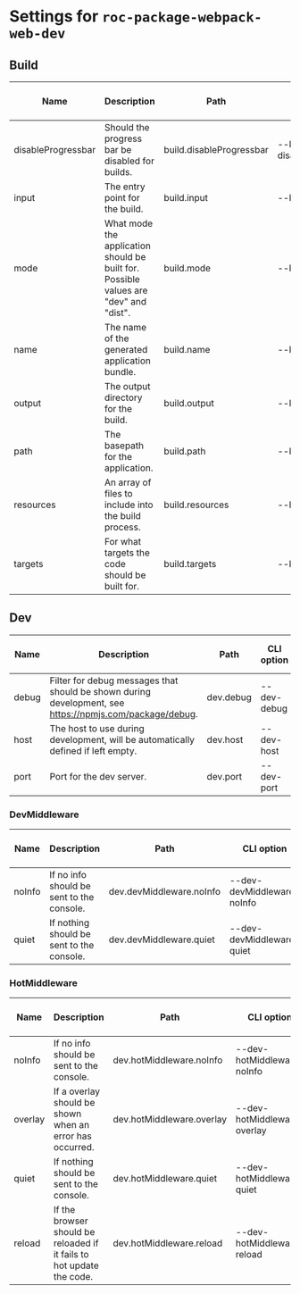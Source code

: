 # Settings for `roc-package-webpack-web-dev`

## Build

| Name               | Description                                                                                              | Path                      | CLI option                  | Default          | Type                    | Required | Can be empty |
| ------------------ | -------------------------------------------------------------------------------------------------------- | ------------------------- | --------------------------- | ---------------- | ----------------------- | -------- | ------------ |
| disableProgressbar | Should the progress bar be disabled for builds.                                                          | build.disableProgressbar  | --build-disableProgressbar  | `false`          | `Boolean`               | No       | Yes          |
| input              | The entry point for the build.                                                                           | build.input               | --build-input               | `"src/index.js"` | `Filepath / [Filepath]` | No       | Yes          |
| mode               | What mode the application should be built for. Possible values are &quot;dev&quot; and &quot;dist&quot;. | build.mode                | --build-mode                | `"dist"`         | `/^dev|dist$/i`         | No       | Yes          |
| name               | The name of the generated application bundle.                                                            | build.name                | --build-name                | `"app"`          | `String / [String]`     | No       | Yes          |
| output             | The output directory for the build.                                                                      | build.output              | --build-output              | `"build"`        | `Filepath / [Filepath]` | No       | Yes          |
| path               | The basepath for the application.                                                                        | build.path                | --build-path                | `"/"`            | `Filepath`              | No       | Yes          |
| resources          | An array of files to include into the build process.                                                     | build.resources           | --build-resources           | `[]`             | `[Filepath]`            | No       | Yes          |
| targets            | For what targets the code should be built for.                                                           | build.targets             | --build-targets             | `["web"]`        | `/web/`                 | No       | Yes          |

## Dev

| Name               | Description                                                                                              | Path                      | CLI option                  | Default          | Type                    | Required | Can be empty |
| ------------------ | -------------------------------------------------------------------------------------------------------- | ------------------------- | --------------------------- | ---------------- | ----------------------- | -------- | ------------ |
| debug              | Filter for debug messages that should be shown during development, see https://npmjs.com/package/debug.  | dev.debug                 | --dev-debug                 | `"roc:*"`        | `String`                | No       | Yes          |
| host               | The host to use during development, will be automatically defined if left empty.                         | dev.host                  | --dev-host                  | `""`             | `String`                | No       | Yes          |
| port               | Port for the dev server.                                                                                 | dev.port                  | --dev-port                  | `3001`           | `Integer`               | No       | Yes          |

### DevMiddleware

| Name               | Description                                                                                              | Path                      | CLI option                  | Default          | Type                    | Required | Can be empty |
| ------------------ | -------------------------------------------------------------------------------------------------------- | ------------------------- | --------------------------- | ---------------- | ----------------------- | -------- | ------------ |
| noInfo             | If no info should be sent to the console.                                                                | dev.devMiddleware.noInfo  | --dev-devMiddleware-noInfo  | `true`           | `Boolean`               | No       | Yes          |
| quiet              | If nothing should be sent to the console.                                                                | dev.devMiddleware.quiet   | --dev-devMiddleware-quiet   | `false`          | `Boolean`               | No       | Yes          |

### HotMiddleware

| Name               | Description                                                                                              | Path                      | CLI option                  | Default          | Type                    | Required | Can be empty |
| ------------------ | -------------------------------------------------------------------------------------------------------- | ------------------------- | --------------------------- | ---------------- | ----------------------- | -------- | ------------ |
| noInfo             | If no info should be sent to the console.                                                                | dev.hotMiddleware.noInfo  | --dev-hotMiddleware-noInfo  | `false`          | `Boolean`               | No       | Yes          |
| overlay            | If a overlay should be shown when an error has occurred.                                                 | dev.hotMiddleware.overlay | --dev-hotMiddleware-overlay | `true`           | `Boolean`               | No       | Yes          |
| quiet              | If nothing should be sent to the console.                                                                | dev.hotMiddleware.quiet   | --dev-hotMiddleware-quiet   | `false`          | `Boolean`               | No       | Yes          |
| reload             | If the browser should be reloaded if it fails to hot update the code.                                    | dev.hotMiddleware.reload  | --dev-hotMiddleware-reload  | `true`           | `Boolean`               | No       | Yes          |
